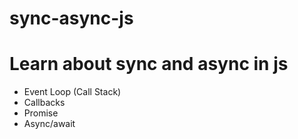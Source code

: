 # sync-async-js
<h1>Learn about sync and async  in js</h1>
<ul>
  <li>Event Loop (Call Stack)</li>
  <li>Callbacks</li>
  <li>Promise</li>
  <li>Async/await</li>
</ul>
